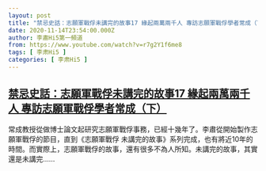 ```yaml
---
layout: post
title: "禁忌史話：志願軍戰俘未講完的故事17 緣起兩萬兩千人 專訪志願軍戰俘學者常成（下）"
date: 2020-11-14T23:54:00.000Z
author: 李肅Hi5第一頻道
from: https://www.youtube.com/watch?v=r7g2Y1f6me8
tags: [ 李肃Hi5 ]
categories: [ 李肃Hi5 ]
---
```

<!--1605398040000-->
[禁忌史話：志願軍戰俘未講完的故事17 緣起兩萬兩千人 專訪志願軍戰俘學者常成（下）](https://www.youtube.com/watch?v=r7g2Y1f6me8)
------

<div>
常成教授從做博士論文起研究志願軍戰俘事務，已經十幾年了。李肅從開始製作志願軍戰俘的節目，直到《志願軍戰俘 未講完的故事》系列完成，也有將近10年的時間。而實際上，志願軍戰俘的故事，還有很多不為人所知。未講完的故事，其實還是未講完……
</div>
